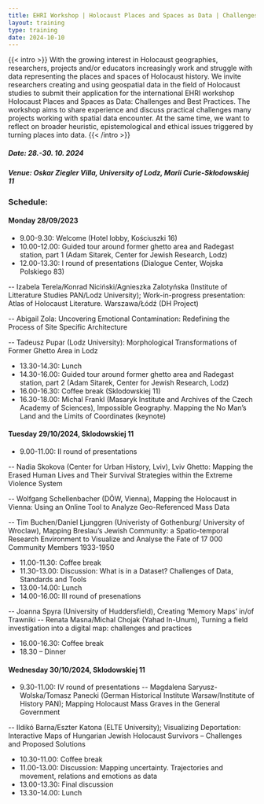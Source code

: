 ```yaml
---
title: EHRI Workshop | Holocaust Places and Spaces as Data | Challenges and Best Practices
layout: training
type: training
date: 2024-10-10
---
```


{{< intro >}}
With the growing interest in Holocaust geographies, researchers, projects and/or educators increasingly work and struggle with data representing the places and spaces of Holocaust history. We invite researchers creating and using geospatial data in the field of Holocaust studies to submit their application for the international EHRI workshop Holocaust Places and Spaces as Data: Challenges and Best Practices. The workshop aims to share experience and discuss practical challenges many projects working with spatial data encounter. At the same time, we want to reflect on broader heuristic, epistemological and ethical issues triggered by turning places into data.
{{< /intro >}}

##### Date: 28.-30. 10. 2024
##### Venue: Oskar Ziegler Villa, University of Lodz, Marii Curie-Skłodowskiej 11

### Schedule:

#### Monday 28/09/2023

- 9.00-9.30: Welcome (Hotel lobby, Kościuszki 16)
- 10.00-12.00: Guided tour around former ghetto area and Radegast station, part 1 (Adam Sitarek, Center for Jewish Research, Lodz)
- 12.00-13.30: I round of presentations (Dialogue Center, Wojska Polskiego 83)

-- Izabela Terela/Konrad Niciński/Agnieszka Zalotyńska (Institute of Litterature Studies PAN/Lodz University); Work-in-progress presentation: Atlas of Holocaust Literature. Warszawa/Łódź (DH Project)

-- Abigail Zola: Uncovering Emotional Contamination: Redefining the Process of Site Specific Architecture

-- Tadeusz Pupar (Lodz University): Morphological Transformations of Former Ghetto Area in Lodz

- 13.30-14.30: Lunch
- 14.30-16.00: Guided tour around former ghetto area and Radegast station, part 2 (Adam Sitarek, Center for Jewish Research, Lodz)
- 16.00-16.30: Coffee break (Sklodowskiej 11)
- 16.30-18.00: Michal Frankl (Masaryk Institute and Archives of the Czech Academy of Sciences), Impossible Geography. Mapping the No Man’s Land and the Limits of Coordinates (keynote) 

#### Tuesday 29/10/2024, Sklodowskiej 11

- 9.00-11.00: II round of presentations

-- Nadia Skokova (Center for Urban History, Lviv), Lviv Ghetto: Mapping the Erased Human Lives and Their Survival Strategies within the Extreme Violence System

-- Wolfgang Schellenbacher (DÖW, Vienna), Mapping the Holocaust in Vienna: Using an Online Tool to Analyze Geo-Referenced Mass Data

-- Tim Buchen/Daniel Ljunggren (Univeristy of Gothenburg/ University of Wroclaw), Mapping Breslau’s Jewish Community: a Spatio-temporal Research Environment to Visualize and Analyse the Fate of 17 000 Community Members 1933-1950

- 11.00-11.30: Coffee break
- 11.30-13.00: Discussion: What is in a Dataset? Challenges of Data, Standards and Tools
- 13.00-14.00: Lunch
- 14.00-16.00: III round of presenations 

-- Joanna Spyra (University of Huddersfield), Creating ‘Memory Maps’ in/of Trawniki
-- Renata Masna/Michal Chojak (Yahad In-Unum), Turning a field investigation into a digital map: challenges and practices
- 16.00-16.30: Coffee break
- 18.30 – Dinner 

#### Wednesday 30/10/2024, Sklodowskiej 11

- 9.30-11.00: IV round of presentations 
-- Magdalena Saryusz-Wolska/Tomasz Panecki (German Historical Institute Warsaw/Institute of History PAN); Mapping Holocaust Mass Graves in the General Government

-- Ildikó Barna/Eszter Katona (ELTE University); Visualizing Deportation: Interactive Maps of Hungarian Jewish Holocaust Survivors – Challenges and Proposed Solutions

- 10.30-11.00: Coffee break 
- 11.00-13.00: Discussion: Mapping uncertainty. Trajectories and movement, relations and emotions as data
- 13.00-13.30: Final discussion
- 13.30-14.00: Lunch

